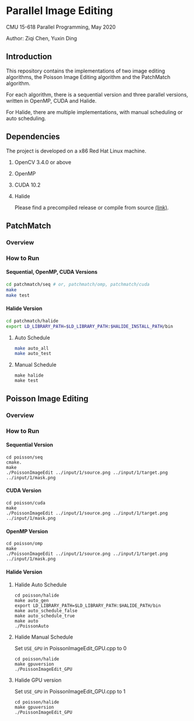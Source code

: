 # Parallel Image Editing

CMU 15-618 Parallel Programming, May 2020

Author: Ziqi Chen, Yuxin Ding

## Introduction

This repository contains the implementations of two image editing algorithms, the Poisson Image Editing algorithm and the PatchMatch algorithm. 

For each algorithm, there is a sequential version and three parallel versions, written in OpenMP, CUDA and Halide.

For Halide, there are multiple implementations, with manual scheduling or auto scheduling.

## Dependencies

The project is developed on a x86 Red Hat Linux machine.

1. OpenCV 3.4.0 or above

2. OpenMP

3. CUDA 10.2

4. Halide 

    Please find a precompiled release or compile from source [(link)](https://github.com/halide/Halide).


## PatchMatch

### Overview




### How to Run

#### Sequential, OpenMP, CUDA Versions

```sh 
cd patchmatch/seq # or, patchmatch/omp, patchmatch/cuda
make
make test
```

#### Halide Version

```sh
cd patchmatch/halide
export LD_LIBRARY_PATH=$LD_LIBRARY_PATH:$HALIDE_INSTALL_PATH/bin
```

1. Auto Schedule
    ```sh
    make auto_all
    make auto_test
    ```

2. Manual Schedule
    ```
    make halide
    make test
    ```

## Poisson Image Editing

### Overview




### How to Run

#### Sequential Version
```
cd poisson/seq
cmake.
make
./PoissonImageEdit ../input/1/source.png ../input/1/target.png ../input/1/mask.png
```

#### CUDA Version
```
cd poisson/cuda
make
./PoissonImageEdit ../input/1/source.png ../input/1/target.png ../input/1/mask.png
```

#### OpenMP Version
```
cd poisson/omp
make
./PoissonImageEdit ../input/1/source.png ../input/1/target.png ../input/1/mask.png
```


#### Halide Version

1. Halide Auto Schedule

    ```
    cd poisson/halide
    make auto_gen
    export LD_LIBRARY_PATH=$LD_LIBRARY_PATH:$HALIDE_PATH/bin
    make auto_schedule_false
    make auto_schedule_true
    make auto
    ./PoissonAuto
    ```

2. Halide Manual Schedule 

    Set `USE_GPU` in PoissonImageEdit_GPU.cpp to 0 
    ```
    cd poisson/halide
    make gpuversion
    ./PoissonImageEdit_GPU
    ```

3. Halide GPU version 

    Set `USE_GPU` in PoissonImageEdit_GPU.cpp to 1 

    ```
    cd poisson/halide
    make gpuversion
    ./PoissonImageEdit_GPU
    ```